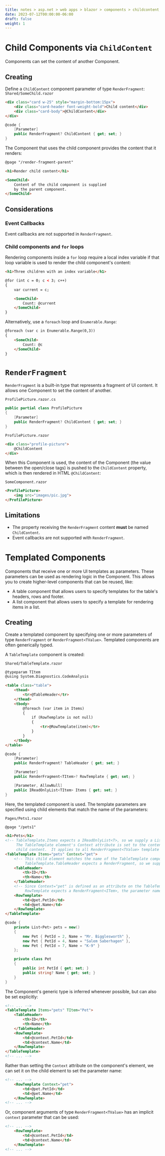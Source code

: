 ```yaml
---
title: notes > asp.net > web apps > blazor > components > childcontent, renderfragment, and templated components
date: 2023-07-12T00:00:00-06:00
draft: false
weight: 1
---
```


# Child Components via `ChildContent`
Components can set the content of another Component.

## Creating
Define a `ChildContent` component parameter of type `RenderFragment`:  
`Shared/SomeChild.razor`
```html
<div class="card w-25" style="margin-bottom:15px">
    <div class="card-header font-weight-bold">Child content</div>
    <div class="card-body">@ChildContent</div>
</div>
```
```cs
@code {
    [Parameter]
    public RenderFragment? ChildContent { get; set; }
}
```

The Component that uses the child component provides the content that it renders:
```html
@page "/render-fragment-parent"

<h1>Render child content</h1>

<SomeChild>
    Content of the child component is supplied
    by the parent component.
</SomeChild>
```

## Considerations
### Event Callbacks
Event callbacks are not supported in `RenderFragment`.

### Child components and `for` loops
Rendering components inside a `for` loop require a local index variable if that loop variable is used to render the child component's content:
```html
<h1>Three children with an index variable</h1>

@for (int c = 0; c < 3; c++)
{
    var current = c;

    <SomeChild>
        Count: @current
    </SomeChild>
}
```

Alternatively, use a `foreach` loop and `Enumerable.Range`:
```html
@foreach (var c in Enumerable.Range(0,3))
{
    <SomeChild>
        Count: @c
    </SomeChild>
}
```

# `RenderFragment`
`RenderFragment` is a built-in type that represents a fragment of UI content.  It allows one Component to set the content of another.  

`ProfilePicture.razor.cs`
```cs
public partial class ProfilePicture
{
    [Parameter]
    public RenderFragment? ChildContent { get; set; }
}
```  
`ProfilePicture.razor`
```html
<div class="profile-picture">
    @ChildContent
</div>
```
When this Component is used, the content of the Component (the value between the open/close tags) is pushed to the `ChildContent` property, which is then rendered in HTML `@ChildContent`:  

`SomeComponent.razor`
```html
<ProfilePicture>
    <img src="images/pic.jpg">
</ProfilePicture>
```

## Limitations
* The property receiving the `RenderFragment` content **must** be named `ChildContent`.
* Event callbacks are not supported with `RenderFragment`.

# Templated Components
Components that receive one or more UI templates as parameters.  These parameters can be used as rendering logic in the Component.  This allows you to create higher-level components that can be reused, like:
 * A table component that allows users to specify templates for the table's headers, rows and footer.
 * A list component that allows users to specify a template for rendering items in a list.

## Creating
Create a templated component by specifying one or more parameters of type `RenderFragment` or `RenderFragment<TValue>`.  Templated components are often generically typed.  

A `TableTemplate` component is created:  

`Shared/TableTemplate.razor`
```html
@typeparam TItem
@using System.Diagnostics.CodeAnalysis

<table class="table">
    <thead>
        <tr>@TableHeader</tr>
    </thead>
    <tbody>
        @foreach (var item in Items)
        {
            if (RowTemplate is not null)
            {
                <tr>@RowTemplate(item)</tr>
            }
        }
    </tbody>
</table>
```
```cs
@code {
    [Parameter]
    public RenderFragment? TableHeader { get; set; }

    [Parameter]
    public RenderFragment<TItem>? RowTemplate { get; set; }

    [Parameter, AllowNull]
    public IReadOnlyList<TItem> Items { get; set; }
}
```

Here, the templated component is used.  The template parameters are specified using child elements that match the name of the parameters:  

`Pages/Pets1.razor`
```html
@page "/pets1"

<h1>Pets</h1>
<!-- TableTemplate.Items expects a IReadOnlyList<T>, so we supply a List<Pet> here. 
     The TableTemplate element's Context attribute is set to the content parameter name for implicit
     child content.  It applies to all RenderFragment<TValue> template parameters: -->
<TableTemplate Items="pets" Context="pet">
    <!-- This child element matches the name of the TableTemplate component's TableHeader parameter.
         TableTemplate.TableHeader expects a RenderFragment, so we supply one:  -->
    <TableHeader>
        <th>ID</th>
        <th>Name</th>
    </TableHeader>
    <!-- Since Context="pet" is defined as an attribute on the TableTemplate element, and since
         RowTemplate expects a RenderFragment<ITem>, the parameter name "pet" is used: -->
    <RowTemplate>
        <td>@pet.PetId</td>
        <td>@pet.Name</td>
    </RowTemplate>
</TableTemplate>
```
```cs
@code {
    private List<Pet> pets = new()
    {
        new Pet { PetId = 2, Name = "Mr. Bigglesworth" },
        new Pet { PetId = 4, Name = "Salem Saberhagen" },
        new Pet { PetId = 7, Name = "K-9" }
    };

    private class Pet
    {
        public int PetId { get; set; }
        public string? Name { get; set; }
    }
}
```

The Component's generic type is inferred whenever possible, but can also be set explicitly:
```html {hl_lines=2}
<!-- ... -->
<TableTemplate Items="pets" TItem="Pet">
    <TableHeader>
        <th>ID</th>
        <th>Name</th>
    </TableHeader>
    <RowTemplate>
        <td>@context.PetId</td>
        <td>@context.Name</td>
    </RowTemplate>
</TableTemplate>
<!-- ... -->
```

Rather than setting the `Context` attribute on the component's element, we can set it on the child element to set the parameter name:
```html {hl_Lines=2}
<!-- ... -->
    <RowTemplate Context="pet">
        <td>@pet.PetId</td>
        <td>@pet.Name</td>
    </RowTemplate>
<!-- ... -->
```

Or, component arguments of type `RenderFragment<TValue>` has an implicit `context` parameter that can be used:
```html
<!-- ... -->
    <RowTemplate>
        <td>@context.PetId</td>
        <td>@context.Name</td>
    </RowTemplate>
<!-- ... -->
```
